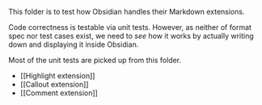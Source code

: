 This folder is to test how Obsidian handles their Markdown extensions.

Code correctness is testable via unit tests.
However, as neither of format spec nor test cases exist, we need to *see* how it works by actually writing down and displaying it inside Obsidian.

Most of the unit tests are picked up from this folder.

- [[Highlight extension]]
- [[Callout extension]]
- [[Comment extension]]
